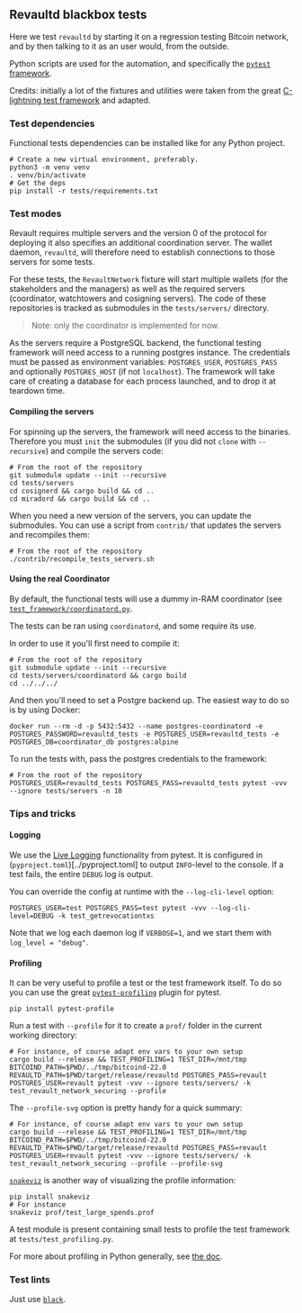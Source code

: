 ## Revaultd blackbox tests

Here we test `revaultd` by starting it on a regression testing Bitcoin network,
and by then talking to it as an user would, from the outside.

Python scripts are used for the automation, and specifically the [`pytest` framework](https://docs.pytest.org/en/stable/index.html).

Credits: initially a lot of the fixtures and utilities were taken from the great
[C-lightning test framework](https://github.com/ElementsProject/lightning/tree/master/contrib/pyln-testing)
and adapted.

### Test dependencies

Functional tests dependencies can be installed like for any Python project.
```
# Create a new virtual environment, preferably.
python3 -m venv venv
. venv/bin/activate
# Get the deps
pip install -r tests/requirements.txt
```

### Test modes

Revault requires multiple servers and the version 0 of the protocol for deploying
it also specifies an additional coordination server. The wallet daemon, `revaultd`, will
therefore need to establish connections to those servers for some tests.

For these tests, the `RevaultNetwork` fixture will start multiple wallets (for the
stakeholders and the managers) as well as the required servers (coordinator, watchtowers
and cosigning servers). The code of these repositories is tracked as submodules in the
`tests/servers/` directory.

> Note: only the coordinator is implemented for now.

As the servers require a PostgreSQL backend, the functional testing framework will need
access to a running postgres instance. The credentials must be passed as environment
variables: `POSTGRES_USER`, `POSTGRES_PASS` and optionally `POSTGRES_HOST` (if not
`localhost`). The framework will take care of creating a database for each process
launched, and to drop it at teardown time.  

#### Compiling the servers

For spinning up the servers, the framework will need access to the binaries. Therefore you
must `init` the submodules (if you did not `clone` with `--recursive`) and compile the
servers code:
```
# From the root of the repository
git submodule update --init --recursive
cd tests/servers
cd cosignerd && cargo build && cd ..
cd miradord && cargo build && cd ..
```

When you need a new version of the servers, you can update the submodules. You can use a
script from `contrib/` that updates the servers and recompiles them:
```
# From the root of the repository
./contrib/recompile_tests_servers.sh
```

#### Using the real Coordinator

By default, the functional tests will use a dummy in-RAM coordinator (see
[`test_framework/coordinatord.py`](test_framework/coordinatord.py).

The tests can be ran using `coordinatord`, and some require its use.

In order to use it you'll first need to compile it:
```
# From the root of the repository
git submodule update --init --recursive
cd tests/servers/coordinatord && cargo build
cd ../../../
```

And then you'll need to set a Postgre backend up. The easiest way to do so is by using Docker:
```
docker run --rm -d -p 5432:5432 --name postgres-coordinatord -e POSTGRES_PASSWORD=revaultd_tests -e POSTGRES_USER=revaultd_tests -e POSTGRES_DB=coordinator_db postgres:alpine
```

To run the tests with, pass the postgres credentials to the framework:
```
# From the root of the repository
POSTGRES_USER=revaultd_tests POSTGRES_PASS=revaultd_tests pytest -vvv --ignore tests/servers -n 10
```


### Tips and tricks
#### Logging

We use the [Live Logging](https://docs.pytest.org/en/latest/logging.html#live-logs)
functionality from pytest. It is configured in (`pyproject.toml`)[../pyproject.toml] to
output `INFO`-level to the console. If a test fails, the entire `DEBUG` log is output.

You can override the config at runtime with the `--log-cli-level` option:
```
POSTGRES_USER=test POSTGRES_PASS=test pytest -vvv --log-cli-level=DEBUG -k test_getrevocationtxs
```

Note that we log each daemon log if `VERBOSE=1`, and we start them with `log_level = "debug"`.

#### Profiling

It can be very useful to profile a test or the test framework itself. To do so you can use the great
[`pytest-profiling`](https://github.com/man-group/pytest-plugins/tree/master/pytest-profiling)
plugin for pytest.
```
pip install pytest-profile
```

Run a test with `--profile` for it to create a `prof/` folder in the current working directory:
```
# For instance, of course adapt env vars to your own setup
cargo build --release && TEST_PROFILING=1 TEST_DIR=/mnt/tmp BITCOIND_PATH=$PWD/../tmp/bitcoind-22.0 REVAULTD_PATH=$PWD/target/release/revaultd POSTGRES_PASS=revault POSTGRES_USER=revault pytest -vvv --ignore tests/servers/ -k test_revault_network_securing --profile
```

The `--profile-svg` option is pretty handy for a quick summary:
```
# For instance, of course adapt env vars to your own setup
cargo build --release && TEST_PROFILING=1 TEST_DIR=/mnt/tmp BITCOIND_PATH=$PWD/../tmp/bitcoind-22.0 REVAULTD_PATH=$PWD/target/release/revaultd POSTGRES_PASS=revault POSTGRES_USER=revault pytest -vvv --ignore tests/servers/ -k test_revault_network_securing --profile --profile-svg
```

[`snakeviz`](https://github.com/jiffyclub/snakeviz) is another way of visualizing the profile
information:
```
pip install snakeviz
# For instance
snakeviz prof/test_large_spends.prof
```

A test module is present containing small tests to profile the test framework at
`tests/test_profiling.py`.

For more about profiling in Python generally, see [the
doc](https://docs.python.org/3/library/profile.html).

### Test lints

Just use [`black`](https://github.com/psf/black).
